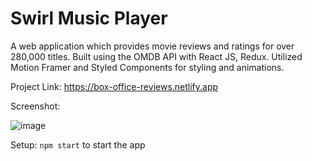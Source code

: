# Swirl Music Player

A web application which provides movie reviews and ratings for over 280,000 titles.
Built using the OMDB API with React JS, Redux. Utilized Motion Framer and Styled Components for styling and animations.


Project Link:
https://box-office-reviews.netlify.app

Screenshot:

![image](https://user-images.githubusercontent.com/75184965/109592683-7fb9e500-7ac4-11eb-8ec1-c603db92389e.png)


Setup:
`npm start` to start the app
